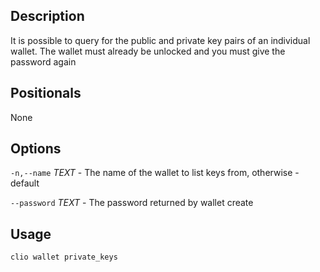 ## Description 

It is possible to query for the public and private key pairs of an individual wallet. The wallet must already be unlocked and you must give the password again

## Positionals
None

## Options
`-n,--name` _TEXT_ - The name of the wallet to list keys from, otherwise - default

`--password` _TEXT_ - The password returned by wallet create

## Usage


```javascript
clio wallet private_keys
```
